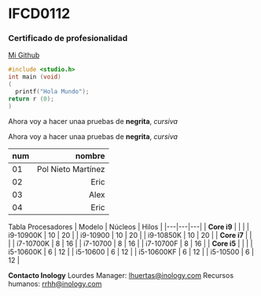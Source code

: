 # IFCD0112
### Certificado de profesionalidad

[Mi Github](https://github.com/PolNie)


```c
#include <studio.h>
int main (void)
(
  printf("Hola Mundo");
return r (0);
)
```

Ahora voy a hacer unaa pruebas de **negrita**, *cursiva*

Ahora voy a hacer unaa pruebas de __negrita__, _cursiva_

|num|nombre|
|---|------:|
|01 |Pol Nieto Martínez|
|02 |Eric|
|03 |Alex|
|04 |Eric|


Tabla Procesadores
| Modelo | Núcleos | Hilos |
|---|---|---|
| **Core i9** | | |
| i9-10900K | 10 | 20 |
| i9-10900 | 10 | 20 |
| i9-10850K | 10 | 20 |
| **Core i7** | | |
| i7-10700K | 8 | 16 |
| i7-10700 | 8 | 16 |
| i7-10700F | 8 | 16 |
| **Core i5** | | |
| i5-10600K | 6 | 12 |
| i5-10600 | 6 | 12 |
| i5-10600KF | 6 | 12 |
| i5-10500 | 6 | 12 |

**Contacto Inology**
Lourdes Manager: lhuertas@inology.com
Recursos humanos: rrhh@inology.com
